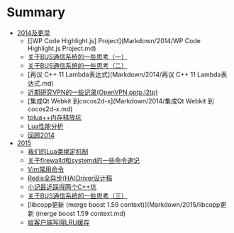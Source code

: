 # Summary

* [2014及更早](Markdown/2014/README.md)
    * [\[WP Code Highlight.js\] Project](Markdown/2014/WP Code Highlight.js Project.md)
    * [关于BUS通信系统的一些思考（一）](Markdown/2014/关于BUS通信系统的一些思考（一）.md)
    * [关于BUS通信系统的一些思考（二）](Markdown/2014/关于BUS通信系统的一些思考（二）.md)
    * [再议 C++ 11 Lambda表达式](Markdown/2014/再议 C++ 11 Lambda表达式.md)
    * [近期研究VPN的一些记录(OpenVPN,pptp,l2tp)](Markdown/2014/近期研究VPN的一些记录\(OpenVPN,pptp,l2tp\).md)
    * [集成Qt Webkit 到cocos2d-x](Markdown/2014/集成Qt Webkit 到cocos2d-x.md)
    * [tolua++内存释放坑](Markdown/2014/tolua++内存释放坑.md)
    * [Lua性能分析](Markdown/2014/Lua性能分析.md)
    * [回顾2014](Markdown/2014/回顾2014.md)
* [2015](Markdown/2015/README.md)
    * [我们的Lua类绑定机制](Markdown/2015/我们的Lua类绑定机制.md)
    * [关于firewalld和systemd的一些命令速记](Markdown/2015/关于firewalld和systemd的一些命令速记.md)
    * [Vim常用命令](Markdown/2015/Vim常用命令.md)
    * [Redis全异步\(HA\)Driver设计稿](Markdown/2015/Redis全异步\(HA\)Driver设计稿.md)
    * [小记最近踩得两个C++坑](Markdown/2015/小记最近踩得两个C++坑.md)
    * [关于BUS通信系统的一些思考（三）](Markdown/2015/关于BUS通信系统的一些思考（三）.md)
    * [libcopp更新 (merge boost 1.59 context)](Markdown/2015/libcopp更新 (merge boost 1.59 context.md)
    * [给客户端写得LRU缓存](Markdown/2015/给客户端写得LRU缓存.md)

